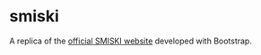 # smiski
A replica of the [official SMISKI website](https://smiski.com/e/smiski/) developed with Bootstrap.
